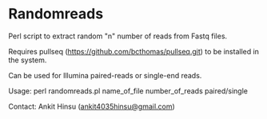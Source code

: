 # Randomreads
Perl script to extract random "n" number of reads from Fastq files. 

Requires pullseq (https://github.com/bcthomas/pullseq.git) to be installed  in the system. 

Can be used for Illumina paired-reads or single-end reads.

Usage: perl randomreads.pl name_of_file number_of_reads paired/single

Contact: Ankit Hinsu (ankit4035hinsu@gmail.com)
